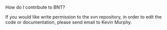 How do I contribute to BNT?


If you would like write permission to the svn repository,
in order to edit the code or documentation,
please send email to Kevin Murphy.
